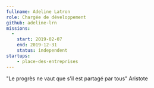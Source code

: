 ```yaml
---
fullname: Adeline Latron
role: Chargée de développement
github: adeline-lrn
missions:
  -  
    start: 2019-02-07
    end: 2019-12-31
    status: independent
startups:
    - place-des-entreprises
---
```


"Le progrès ne vaut que s'il est partagé par tous" Aristote
